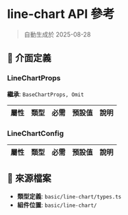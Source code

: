 # line-chart API 參考

> 自動生成於 2025-08-28

## 🔧 介面定義

### LineChartProps

**繼承**: `BaseChartProps, Omit`

| 屬性 | 類型 | 必需 | 預設值 | 說明 |
|------|------|------|--------|------|

### LineChartConfig

| 屬性 | 類型 | 必需 | 預設值 | 說明 |
|------|------|------|--------|------|

## 📁 來源檔案

- **類型定義**: `basic/line-chart/types.ts`
- **組件位置**: `basic/line-chart/`

